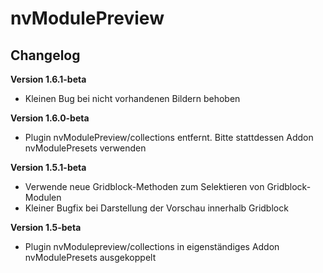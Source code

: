 ﻿nvModulePreview
=========

Changelog
---------

<b>Version 1.6.1-beta</b>
- Kleinen Bug bei nicht vorhandenen Bildern behoben

<b>Version 1.6.0-beta</b>
- Plugin nvModulePreview/collections entfernt. Bitte stattdessen Addon nvModulePresets verwenden

<b>Version 1.5.1-beta</b>
- Verwende neue Gridblock-Methoden zum Selektieren von Gridblock-Modulen
- Kleiner Bugfix bei Darstellung der Vorschau innerhalb Gridblock

<b>Version 1.5-beta</b>
- Plugin nvModulepreview/collections in eigenständiges Addon nvModulePresets ausgekoppelt